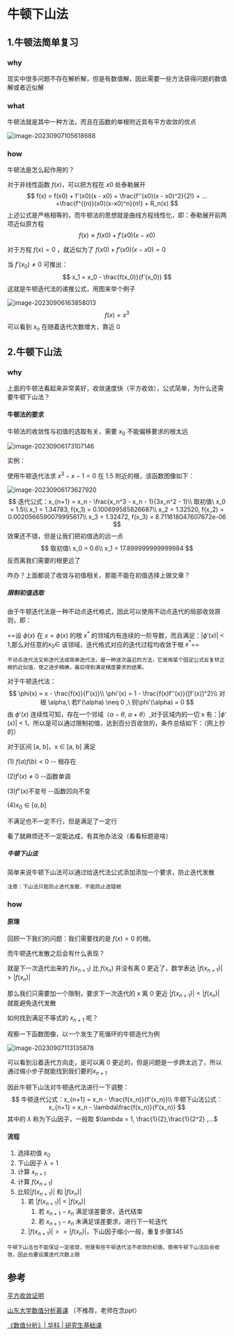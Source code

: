 # 牛顿下山法

## 1.牛顿法简单复习

### why

现实中很多问题不存在解析解，但是有数值解，因此需要一些方法获得问题的数值解或者近似解

### what

牛顿法就是其中一种方法，而且在函数的单根附近具有平方收敛的优点

![image-20230907105618688](https://buoutuanzi-picture.oss-cn-guangzhou.aliyuncs.com/tuchuang/image-20230907105618688.png)

### how

牛顿法是怎么起作用的？

对于非线性函数 $f(x)$，可以把方程在 $x0$ 处泰勒展开
$$
f(x) = f(x0) + f'(x0)(x - x0) + \frac{f''(x0)(x - x0)^2}{2!} + ... +\frac{f^{(n)}(x0)(x-x0)^n}{n!} + R_n(x)
$$
上述公式是严格相等的，而牛顿法的思想就是曲线方程线性化，即：泰勒展开前两项近似原方程
$$
f(x)\approx f(x0) + f'(x0)(x - x0)
$$

对于方程 $f(x)=0$ ，就近似为了 $f(x0) + f'(x0)(x - x0) = 0$

当 $f'(x_0)\neq0$ 可推出：
$$
x_1 = x_0 - \frac{f(x_0)}{f'(x_0)}
$$
这就是牛顿迭代法的递推公式，用图来举个例子

![image-20230906163858013](https://buoutuanzi-picture.oss-cn-guangzhou.aliyuncs.com/tuchuang/image-20230906163858013.png)
$$
f(x) = x^3
$$
可以看到 $x_n$ 在随着迭代次数增大，靠近 0 

## 2.牛顿下山法

### why

上面的牛顿法看起来非常美好，收敛速度快（平方收敛），公式简单，为什么还需要牛顿下山法？

#### 牛顿法的要求

牛顿法的收敛性与初值的选取有关，需要 $x_0$ 不能偏移要求的根太远

![image-20230906173107146](https://buoutuanzi-picture.oss-cn-guangzhou.aliyuncs.com/tuchuang/image-20230906173107146.png)

实例：

使用牛顿迭代法求 $x^3-x-1=0$ 在 1.5 附近的根，该函数图像如下：

![image-20230906173627920](https://buoutuanzi-picture.oss-cn-guangzhou.aliyuncs.com/tuchuang/image-20230906173627920.png)
$$
迭代公式：x_{n+1} = x_n - \frac{x_n^3 - x_n - 1}{3x_n^2 - 1}\\
取初值\ x_0 = 1.5\\
x_1 = 1.34783, f(x_1) = 0.100699585826687\\
x_2 = 1.32520, f(x_2) = 0.0020566590079995617\\
x_3 = 1.32472, f(x_3) = 8.711618047607672e-06
$$
效果还不错，但是让我们把初值选的远一点
$$
取初值\ x_0 = 0.6\\
x_1 = 17.899999999999984
$$
反而离我们需要的根更远了

咋办？上面都说了收敛与初值相关，那能不能在初值选择上做文章？

##### 限制初值选取

由于牛顿迭代法是一种不动点迭代格式，因此可以使用不动点迭代的局部收敛原则，即：

==设 $\phi(x)$ 在 $x = \phi(x)$ 的根 $x^*$ 的领域内有连续的一阶导数，而且满足：|$\phi'(x)$| < 1,那么对任意的$x_0 \in$ 该领域，迭代格式对应的迭代过程均收敛于根 $x^*$==

```
不动点迭代法又称迭代法或简单迭代法，是一种逐次逼近的方法，它是用某个固定公式反复矫正根的近似值，使之逐步精确，最后得到满足精度要求的结果。
```

对于牛顿迭代法：
$$
\phi(x) = x - \frac{f(x)}{f'(x)}\\
\phi'(x) = 1 - \frac{f(x)f''(x)}{[f'(x)]^2}\\
对根 \alpha,\ 若f'(\alpha) \neq 0 ,\ 则\phi'(\alpha) = 0
$$
由 $\phi’(x)$ 连续性可知，存在一个邻域（$\alpha - \theta,\ \alpha + \theta$）,对于区域内的一切 x 有：|$\phi'(x)$| < 1，所以是可以通过限制初值，达到百分百收敛的，条件总结如下：（网上抄的）

对于区间 [a, b]，x $\in$ [a, b] 满足

(1) $f(a)f(b) < 0$  -- 根存在

(2)$f'(x) \neq 0$         --函数单调

(3)$f''(x)$不变号    --函数凹向不变

(4)$x_0 \in [a,b]$

不满足也不一定不行，但是满足了一定行

看了就麻烦还不一定能达成，有其他办法没（看看标题是啥）

##### 牛顿下山法

简单来说牛顿下山法可以通过给迭代法公式添加添加一个要求，防止迭代发散

```
注意：下山法只能防止迭代发散，不能防止迭错根
```



### how

#### 原理

回顾一下我们的问题：我们需要找的是 $f(x) = 0$ 的根。

而牛顿迭代发散之后会有什么表现？

就是下一次迭代出来的 $f(x_{n+1})$ 比 $f(x_n)$ 并没有离 0 更近了，数学表达 $|f(x_{n+1})| > |f(x_n)|$

那么我们只需要加一个限制，要求下一次迭代的 x 离 0 更近  $|f(x_{n+1})| < |f(x_n)|$ 就能避免迭代发散

如何找到满足不等式的 $x_{n+1}$ 呢？

观察一下函数图像，以一个发生了死循环的牛顿迭代为例

![image-20230907113135878](https://buoutuanzi-picture.oss-cn-guangzhou.aliyuncs.com/tuchuang/image-20230907113135878.png)

可以看到沿着迭代方向走，是可以离 0 更近的，但是问题是一步跨太远了，所以通过缩小步子就能找到我们要的$x_{n+1}$

因此牛顿下山法对牛顿迭代法进行一下调整：
$$
牛顿迭代公式：x_{n+1} = x_n - \frac{f(x_n)}{f'(x_n)}\\
牛顿下山法公式：x_{n+1} = x_n - \lambda\frac{f(x_n)}{f'(x_n)}
$$
其中的 $\lambda$ 称为下山因子，一般取 $\lambda = 1, \frac{1}{2},\frac{1}{2^2} ,...$

#### 流程

1. 选择初值 $x_0$ 
2. 下山因子 $\lambda = 1$
3. 计算 $x_{n+1}$
4. 计算 $f(x_{n+1})$ 
5. 比较$|f(x_{n+1})|$ 和 $|f(x_{n})|$ 
   1. 若 $|f(x_{n+1})|$ < $|f(x_{n})|$
      1. 若 $x_{n+1} - x_n$ 满足误差要求，迭代结束
      2.  若 $x_{n+1} - x_n$ 未满足误差要求，进行下一轮迭代
   2. $|f(x_{n+1})| >= |f(x_{n})|$，下山因子缩小一般，重复步骤345
   

```
牛顿下山法也不能保证一定收敛，但是有些牛顿迭代法不收敛的初值，使用牛顿下山法后会收敛，因此也要设置迭代次数上限
```

## 参考

[平方收敛证明](https://cs.nyu.edu/~overton/NumericalComputing/newton.pdf)

[山东大学数值分析慕课](https://www.icourse163.org/course/NEU-1002089009?from=searchPage&outVendor=zw_mooc_pcssjg_) （不推荐，老师在念ppt）

[《数值分析》| 华科 | 研究生基础课](https://www.bilibili.com/video/BV1AK4y1k7Px/?spm_id_from=333.337.search-card.all.click&vd_source=774248cd919b7f5028cfefb783991907)

